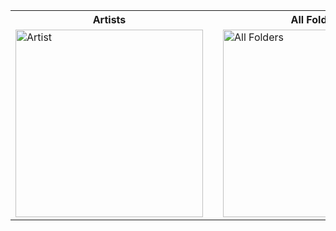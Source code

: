 <table>
  <tr>
    <th>Artists</th>
    <th style="width: 50px;"></th> <!-- Empty cell for spacing -->
    <th>All Folders</th>
    <th style="width: 50px;"></th> <!-- Empty cell for spacing -->
    <th>All Videos</th>
    <th style="width: 50px;"></th> <!-- Empty cell for spacing -->
  
  </tr>
  <tr>
    <td>
      <img src="https://github.com/user-attachments/assets/86b0d20f-811c-484f-99b5-1797f587e6d1" alt="Artist" width="300">
    </td>
    <td></td>
    <td>
      <img src="https://github.com/user-attachments/assets/492460e1-2d79-4ef5-94f4-48666a2555de" alt="All Folders" width="300">
    </td>
    <td></td>
    <td>
      <img src="https://github.com/user-attachments/assets/ebc35bda-f11a-44f9-b557-c76b16e3a508" alt="All Videos" width="300">
    </td>
    </td>
  </tr>
</table>
